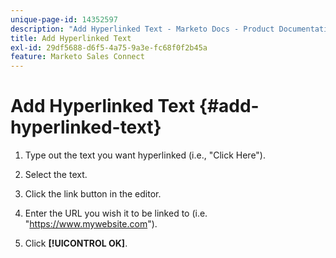 ```yaml
---
unique-page-id: 14352597
description: "Add Hyperlinked Text - Marketo Docs - Product Documentation"
title: Add Hyperlinked Text
exl-id: 29df5688-d6f5-4a75-9a3e-fc68f0f2b45a
feature: Marketo Sales Connect
---
```

# Add Hyperlinked Text {#add-hyperlinked-text}

1. Type out the text you want hyperlinked (i.e., "Click Here").

1. Select the text.

1. Click the link button in the editor.

1. Enter the URL you wish it to be linked to (i.e. "<https://www.mywebsite.com>").

1. Click **[!UICONTROL OK]**.
